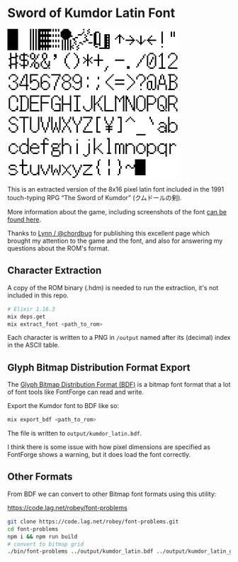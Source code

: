 # Sword of Kumdor Latin Font

![Pixel grid of the typeface](output/kumdor_latin_grid_upscaled.png)
  
This is an extracted version of the 8x16 pixel latin font included in the 1991 touch-typing RPG “The Sword of Kumdor” (クムドールの剣).

More information about the game, including screenshots of the font [can be found here](https://lynn.github.io/kumdor/).

Thanks to [Lynn / @chordbug](https://lynn.github.io/) for publishing this excellent page which brought my attention to the game and the font, and also for answering my questions about the ROM's format.

## Character Extraction

A copy of the ROM binary (.hdm) is needed to run the extraction,
it's not included in this repo.

```sh
# Elixir 1.16.3
mix deps.get
mix extract_font <path_to_rom>
```

Each character is written to a PNG in `/output` named after its (decimal) index in the ASCII table.

## Glyph Bitmap Distribution Format Export

The [Glyph Bitmap Distribution Format (BDF)](https://en.wikipedia.org/wiki/Glyph_Bitmap_Distribution_Format) is a bitmap font format that a lot of font tools like FontForge can read and write.

Export the Kumdor font to BDF like so:

```sh
mix export_bdf <path_to_rom>
```

The file is written to `output/kumdor_latin.bdf`.

I think there is some issue with how pixel dimensions are specified as FontForge shows a warning, but it does load the font correctly.

## Other Formats

From BDF we can convert to other Bitmap font formats using this utility:

https://code.lag.net/robey/font-problems

```sh
git clone https://code.lag.net/robey/font-problems.git
cd font-problems 
npm i && npm run build
# convert to bitmap grid
./bin/font-problems ../output/kumdor_latin.bdf ../output/kumdor_latin_grid.bmp
```


